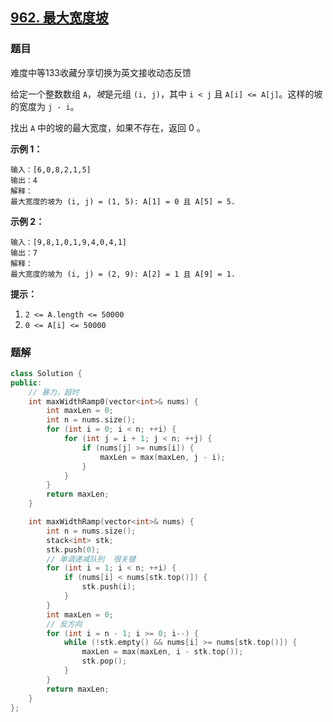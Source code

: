 ## [962. 最大宽度坡](https://leetcode-cn.com/problems/maximum-width-ramp/)
### 题目
难度中等133收藏分享切换为英文接收动态反馈

给定一个整数数组 `A`，*坡*是元组 `(i, j)`，其中 `i < j` 且 `A[i] <= A[j]`。这样的坡的宽度为 `j - i`。

找出 `A` 中的坡的最大宽度，如果不存在，返回 0 。

 

**示例 1：**

```
输入：[6,0,8,2,1,5]
输出：4
解释：
最大宽度的坡为 (i, j) = (1, 5): A[1] = 0 且 A[5] = 5.
```

**示例 2：**

```
输入：[9,8,1,0,1,9,4,0,4,1]
输出：7
解释：
最大宽度的坡为 (i, j) = (2, 9): A[2] = 1 且 A[9] = 1.
```

 

**提示：**

1. `2 <= A.length <= 50000`
2. `0 <= A[i] <= 50000`

### 题解

```C++
class Solution {
public:
    // 暴力，超时
    int maxWidthRamp0(vector<int>& nums) {
        int maxLen = 0;
        int n = nums.size();
        for (int i = 0; i < n; ++i) {
            for (int j = i + 1; j < n; ++j) {
                if (nums[j] >= nums[i]) {
                    maxLen = max(maxLen, j - i);
                }
            }
        }
        return maxLen;
    }

    int maxWidthRamp(vector<int>& nums) {
        int n = nums.size();
        stack<int> stk;
        stk.push(0);
        // 单调递减队列  很关键
        for (int i = 1; i < n; ++i) {
            if (nums[i] < nums[stk.top()]) {
                stk.push(i);
            }
        }
        int maxLen = 0;
        // 反方向
        for (int i = n - 1; i >= 0; i--) {
            while (!stk.empty() && nums[i] >= nums[stk.top()]) {
                maxLen = max(maxLen, i - stk.top());
                stk.pop();
            }
        }
        return maxLen;
    }
};
```